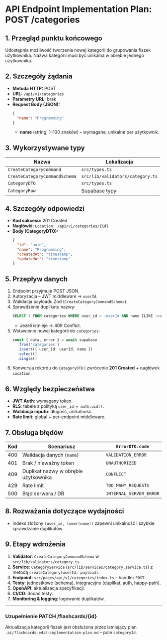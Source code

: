 # API Endpoint Implementation Plan: POST /categories

## 1. Przegląd punktu końcowego

Udostępnia możliwość tworzenia nowej kategorii do grupowania fiszek użytkownika. Nazwa kategorii musi być unikalna w obrębie jednego użytkownika.

## 2. Szczegóły żądania

- **Metoda HTTP:** POST
- **URL:** `/api/v1/categories`
- **Parametry URL:** brak
- **Request Body (JSON):**
  ```json
  {
    "name": "Programming"
  }
  ```
  - **name** (string, 1–100 znaków) – wymagane, unikalne per użytkownik.

## 3. Wykorzystywane typy

| Nazwa                         | Lokalizacja                      |
| ----------------------------- | -------------------------------- |
| `CreateCategoryCommand`       | `src/types.ts`                   |
| `CreateCategoryCommandSchema` | `src/lib/validators/category.ts` |
| `CategoryDTO`                 | `src/types.ts`                   |
| `CategoryRow`                 | Supabase typy                    |

## 4. Szczegóły odpowiedzi

- **Kod sukcesu:** 201 Created
- **Nagłówki:** `Location: /api/v1/categories/{id}`
- **Body (CategoryDTO):**
  ```json
  {
    "id": "uuid",
    "name": "Programming",
    "createdAt": "timestamp",
    "updatedAt": "timestamp"
  }
  ```

## 5. Przepływ danych

1. Endpoint przyjmuje POST JSON.
2. Autoryzacja – JWT middleware → `userId`.
3. Walidacja payloadu Zod (`CreateCategoryCommandSchema`).
4. Sprawdzenie duplikatu nazwy:
   ```sql
   SELECT 1 FROM categories WHERE user_id = :userId AND name ILIKE :name;
   ```
   - Jeżeli istnieje → 409 Conflict.
5. Wstawienie nowej kategorii do `categories`:
   ```ts
   const { data, error } = await supabase
     .from('categories')
     .insert({ user_id: userId, name })
     .select()
     .single()
   ```
6. Konwersja rekordu do `CategoryDTO` i zwrócenie **201 Created** + nagłówek `Location`.

## 6. Względy bezpieczeństwa

- **JWT Auth**: wymagany token.
- **RLS**: tabele z polityką `user_id = auth.uid()`.
- **Walidacja inputu**: długość, unikalność.
- **Rate limit**: global + per-endpoint middleware.

## 7. Obsługa błędów

| Kod | Scenariusz                           | `ErrorDTO.code`         |
| --- | ------------------------------------ | ----------------------- |
| 400 | Walidacja danych (`name`)            | `VALIDATION_ERROR`      |
| 401 | Brak / nieważny token                | `UNAUTHORIZED`          |
| 409 | Duplikat nazwy w obrębie użytkownika | `CONFLICT`              |
| 429 | Rate limit                           | `TOO_MANY_REQUESTS`     |
| 500 | Błąd serwera / DB                    | `INTERNAL_SERVER_ERROR` |

## 8. Rozważania dotyczące wydajności

- Indeks złożony `(user_id, lower(name))` zapewni unikalność i szybkie sprawdzanie duplikatów.

## 9. Etapy wdrożenia

1. **Validator**: `CreateCategoryCommandSchema` w `src/lib/validators/category.ts`.
2. **Service**: `CategoryService` (`src/lib/services/category.service.ts`) z metodą `createCategory(userId, payload)`.
3. **Endpoint**: `src/pages/api/v1/categories/index.ts` – handler `POST`.
4. **Testy**: jednostkowe (schema), integracyjne (duplikat, auth, happy-path).
5. **OpenAPI**: aktualizacja specyfikacji.
6. **CI/CD**: dodać testy.
7. **Monitoring & logging**: logowanie duplikatów.

---

### Uzupełnienie PATCH /flashcards/{id}

Aktualizacja kategorii fiszek jest obsłużona przez istniejący plan `.ai/flashcards-edit-implementation-plan.md` – pole `categoryId`.
